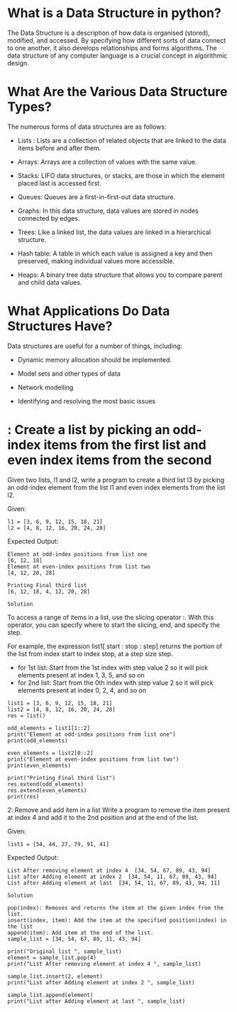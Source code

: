 
# What is a Data Structure in python?
The Data Structure is a description of how data is organised (stored), modified, and accessed. By specifying how different sorts of data connect to one another, it also develops relationships and forms algorithms. The data structure of any computer language is a crucial concept in algorithmic design.


# What Are the Various Data Structure Types?
The numerous forms of data structures are as follows:

- Lists : Lists are a collection of related objects that are linked to the data items before and after them.

 - Arrays: Arrays are a collection of values with the same value.

- Stacks: LIFO data structures, or stacks, are those in which the element placed last is accessed first.

- Queues: Queues are a first-in-first-out data structure.

- Graphs: In this data structure, data values are stored in nodes connected by edges.

- Trees: Like a linked list, the data values are linked in a hierarchical structure.

- Hash table: A table in which each value is assigned a key and then preserved, making individual values more accessible.

- Heaps: A binary tree data structure that allows you to compare parent and child data values.

# What Applications Do Data Structures Have?
Data structures are useful for a number of things, including:

- Dynamic memory allocation should be implemented.

- Model sets and other types of data

- Network modelling

- Identifying and resolving the most basic issues




# : Create a list by picking an odd-index items from the first list and even index items from the second
Given two lists, l1 and l2, write a program to create a third list l3 by picking an odd-index element from the list l1 and even index elements from the list l2.

Given:
```
l1 = [3, 6, 9, 12, 15, 18, 21]
l2 = [4, 8, 12, 16, 20, 24, 28]
```

Expected Output:
```
Element at odd-index positions from list one
[6, 12, 18]
Element at even-index positions from list two
[4, 12, 20, 28]

Printing Final third list
[6, 12, 18, 4, 12, 20, 28]
```

`Solution`

To access a range of items in a list, use the slicing operator :. With this operator, you can specify where to start the slicing, end, and specify the step.

For example, the expression list1[ start : stop : step] returns the portion of the list from index start to index stop, at a step size step.

- for 1st list: Start from the 1st index with step value 2 so it will pick elements present at index 1, 3, 5, and so on
- for 2nd list: Start from the 0th index with step value 2 so it will pick elements present at index 0, 2, 4, and so on

```
list1 = [3, 6, 9, 12, 15, 18, 21]
list2 = [4, 8, 12, 16, 20, 24, 28]
res = list()

odd_elements = list1[1::2]
print("Element at odd-index positions from list one")
print(odd_elements)

even_elements = list2[0::2]
print("Element at even-index positions from list two")
print(even_elements)

print("Printing Final third list")
res.extend(odd_elements)
res.extend(even_elements)
print(res)
```



2: Remove and add item in a list
Write a program to remove the item present at index 4 and add it to the 2nd position and at the end of the list.

Given:
```
list1 = [54, 44, 27, 79, 91, 41]
```

Expected Output:
```
List After removing element at index 4  [34, 54, 67, 89, 43, 94]
List after Adding element at index 2  [34, 54, 11, 67, 89, 43, 94]
List after Adding element at last  [34, 54, 11, 67, 89, 43, 94, 11]
```
 `Solution`
 ```
pop(index): Removes and returns the item at the given index from the list.
insert(index, item): Add the item at the specified position(index) in the list
append(item): Add item at the end of the list.
sample_list = [34, 54, 67, 89, 11, 43, 94]

print("Original list ", sample_list)
element = sample_list.pop(4)
print("List After removing element at index 4 ", sample_list)

sample_list.insert(2, element)
print("List after Adding element at index 2 ", sample_list)

sample_list.append(element)
print("List after Adding element at last ", sample_list)

```
